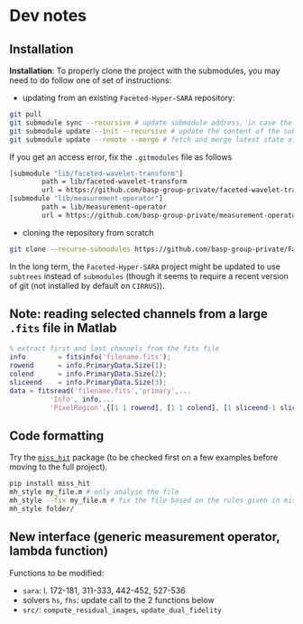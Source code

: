# Dev notes

## Installation

**Installation**: To properly clone the project with the submodules, you may need to do follow one of set of instructions:

- updating from an existing `Faceted-Hyper-SARA` repository:

```bash
git pull
git submodule sync --recursive # update submodule address, in case the url has changed
git submodule update --init --recursive # update the content of the submodules
git submodule update --remote --merge # fetch and merge latest state of the submodule
```

If you get an access error, fix the `.gitmodules` file as follows

```bash
[submodule "lib/faceted-wavelet-transform"]
        path = lib/faceted-wavelet-transform
        url = https://github.com/basp-group-private/faceted-wavelet-transform.git
[submodule "lib/measurement-operator"]
        path = lib/measurement-operator
        url = https://github.com/basp-group-private/measurement-operator.git
```

- cloning the repository from scratch

```bash
git clone --recurse-submodules https://github.com/basp-group-private/Faceted-Hyper-SARA.git
```

In the long term, the `Faceted-Hyper-SARA` project might be updated to use `subtrees` instead of `submodules` (though it seems to require a recent version of git (not installed by default on `CIRRUS`)).

## Note: reading selected channels from a large `.fits` file in Matlab

```matlab
% extract first and last channels from the fits file
info        = fitsinfo('filename.fits');
rowend      = info.PrimaryData.Size(1);
colend      = info.PrimaryData.Size(2);
sliceend    = info.PrimaryData.Size(3);
data = fitsread('filename.fits','primary',...
          'Info', info,...
          'PixelRegion',{[1 1 rowend], [1 1 colend], [1 sliceend-1 sliceend]});
```

## Code formatting

Try the [`miss_hit`](https://github.com/florianschanda/miss_hit) package (to be checked first on a few examples before moving to the full project).

```bash
pip install miss_hit
mh_style my_file.m # only analyse the file
mh_style --fix my_file.m # fix the file based on the rules given in miss_hit.cfg
mh_style folder/
```

## New interface (generic measurement  operator, lambda function)

Functions to be modified:

- `sara`: l. 172-181, 311-333, 442-452, 527-536
- solvers `hs`, `fhs`: update call to the 2 functions below
- `src/`: `compute_residual_images`, `update_dual_fidelity`
